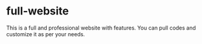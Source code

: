 # full-website
This is a full and professional website with features. You can pull codes and customize it as per your needs.
